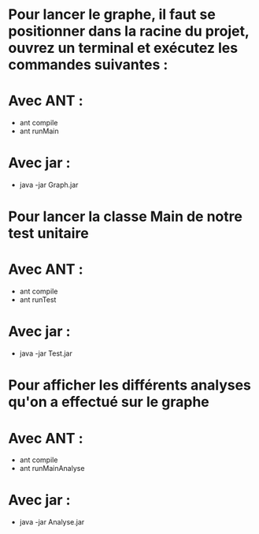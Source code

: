 # Pour lancer le graphe, il faut se positionner dans la racine du projet, ouvrez un terminal et exécutez les commandes suivantes :

# Avec ANT :
 - ant compile
 - ant runMain

# Avec jar :
 - java -jar Graph.jar

# Pour lancer la classe Main de notre test unitaire

# Avec ANT :
- ant compile
- ant runTest

# Avec jar :
- java -jar Test.jar

# Pour afficher les différents analyses qu'on a effectué sur le graphe

# Avec ANT :
- ant compile
- ant runMainAnalyse

# Avec jar :
- java -jar Analyse.jar
